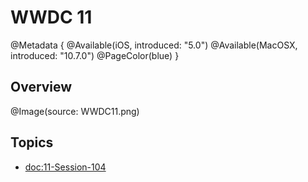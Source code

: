 # WWDC 11

@Metadata {
    @Available(iOS, introduced: "5.0")
    @Available(MacOSX, introduced: "10.7.0")
    @PageColor(blue)
}

## Overview
@Image(source: WWDC11.png)

## Topics
- <doc:11-Session-104>
